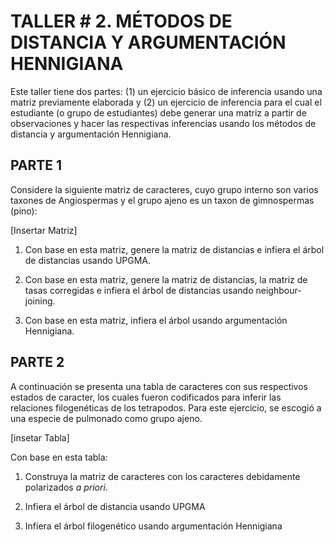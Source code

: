 # TALLER # 2. MÉTODOS DE DISTANCIA Y ARGUMENTACIÓN HENNIGIANA

Este taller tiene dos partes: (1) un ejercicio básico de inferencia usando una matriz previamente elaborada y (2) un ejercicio de inferencia para el cual el estudiante (o grupo de estudiantes) debe generar una matriz a partir de observaciones y hacer las respectivas inferencias usando los métodos de distancia y argumentación Hennigiana.

## PARTE 1

Considere la siguiente matriz de caracteres, cuyo grupo interno son varios taxones de Angiospermas y el grupo ajeno es un taxon de gimnospermas (pino):

[Insertar Matriz]

1. Con base en esta matriz, genere la matriz de distancias e infiera el árbol de distancias usando UPGMA.

2. Con base en esta matriz, genere la matriz de distancias, la matriz de tasas corregidas e infiera el árbol de distancias usando neighbour-joining.

3. Con base en esta matriz, infiera el árbol usando argumentación Hennigiana.

## PARTE 2

A continuación se presenta una tabla de caracteres con sus respectivos estados de caracter, los cuales fueron codificados para inferir las relaciones filogenéticas de los tetrapodos. Para este ejercicio, se escogió a una especie de pulmonado como grupo ajeno.

[insetar Tabla]

Con base en esta tabla:

1. Construya la matriz de caracteres con los caracteres debidamente polarizados _a priori_.

2. Infiera el árbol de distancia usando UPGMA

3. Infiera el árbol filogenético usando argumentación Hennigiana



